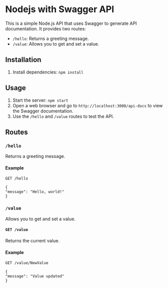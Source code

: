 # Nodejs with Swagger API

This is a simple Node.js API that uses Swagger to generate API documentation. It provides two routes:

- `/hello`: Returns a greeting message.
- `/value`: Allows you to get and set a value.

## Installation
1. Install dependencies: `npm install`

## Usage
1. Start the server: `npm start`
2. Open a web browser and go to `http://localhost:3000/api-docs` to view the Swagger documentation.
3. Use the `/hello` and `/value` routes to test the API.

## Routes

### `/hello`

Returns a greeting message.

#### Example
```
GET /hello

{
"message": "Hello, world!"
}
```

### `/value`

Allows you to get and set a value.

#### `GET /value`

Returns the current value.

#### Example
```
GET /value/NewValue

{
"message": "Value updated"
}
```
